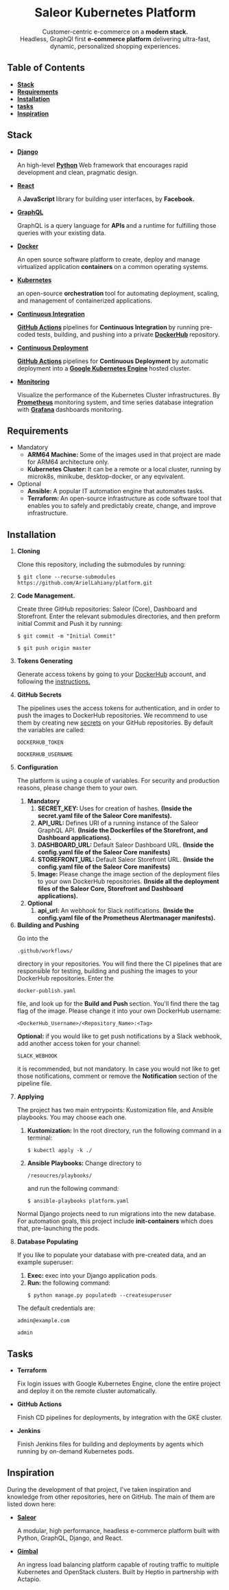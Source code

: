 <div id="title">
<h1 align="center">
Saleor Kubernetes Platform
</h1>
</div>

<div id="description">
<p align="center">
Customer-centric e-commerce on a 
<b>modern stack.</b>
<br>
Headless, GraphQl first <b>e-commerce platform</b> delivering ultra-fast, dynamic, personalized shopping experiences.
</p>
</div>

<div id="table-of-contents">
<h2>
Table of Contents
</h2>
<ul>
<li id="stack">
<b>
<a href="#stack">Stack</a>
</b>
</li>
<li id="requirements">
<b>
<a href="#requirements">Requirements</a>
</b>
</li>
<li id="installation">
<b>
<a href="#installation">Installation</a>
</b>
</li>
<li id="tasks">
<b>
<a href="#tasks">tasks</a>
</b>
</li>
<li id="inspiration">
<b>
<a href="#inspiration">Inspiration</a>
</b>
</li>
</ul>
</div>

<div id="stack">
<h2>
Stack
</h2>
<ul>
<li id="django">
<b>
<a href="https://www.djangoproject.com/">Django</a>
</b>
<p>
An high-level
<b>
    <a href="https://www.python.org/">Python</a>
</b>
Web framework that encourages rapid development and clean,
pragmatic design.
</p>
</li>
<li id="react">
<b>
<a href="https://reactjs.org/">React</a>
</b>
<p>
A 
<b>
    JavaScript
</b>
library for building user interfaces, by 
<b>
    Facebook.
</b>
</p>
</li>
<li id="graphql">
<b>
<a href="https://graphql.org/">GraphQL</a>
</b>
<p>
GraphQL is a query language for 
<b>
    APIs
</b>
and a runtime for fulfilling those queries with your existing data.
</p>
</li>
<li id="docker">
<b>
<a href="https://www.docker.com/">Docker</a>
</b>
<p>
An open source software platform to create,
deploy and manage virtualized application
<b>
    containers
</b>
on a common operating systems. 
</p>
</li>
<li id="kubernetes">
<b>
<a href="https://kubernetes.io/">Kubernetes</a>
</b>
<p>
an open-source 
<b>
    orchestration
</b>
tool for automating deployment,
scaling, and management of containerized applications.
</p>
</li>
<li id="integration">
<b>
<a href="https://en.wikipedia.org/wiki/Continuous_integration">Continuous Integration</a>
</b>
<p>
<b>
    <a href="https://github.com/features/actions">GitHub Actions</a>
</b>
pipelines for 
<b>
    Continuous Integration
</b>
by running pre-coded tests, building, and pushing into a private
<b>
    <a href="https://hub.docker.com/">DockerHub</a>
</b>
repository.
</p>
</li>
<li id="deployment">
<b>
<a href="https://en.wikipedia.org/wiki/Continuous_deployment">Continuous Deployment</a>
</b>
<p>
<b>
    <a href="https://github.com/features/actions">GitHub Actions</a>
</b>
pipelines for
<b>
    Continuous Deployment
</b>
    by automatic deployment into a 
<b>
    <a href="https://cloud.google.com/kubernetes-engine/docs/">Google Kubernetes Engine</a>
</b>
hosted cluster.
</p>
</li>
<li id="monitoring">
<b>
<a href="https://github.com/celery/django-celery-beat">Monitoring</a>
</b>
<p>
Visualize the performance of the Kubernetes Cluster infrastructures.
By
<b>
    <a href="https://prometheus.io/">Prometheus</a>
</b>
monitoring system, and time series database integration with
<b>
    <a href="https://grafana.com/">Grafana</a>
</b>
dashboards monitoring.
</p>
</li>
</ul>
</div>

<div id="requirements">
<h2>
Requirements
</h2>
<ul>
<li>
Mandatory
<ul>
<li>
<b>
ARM64 Machine:
</b>
Some of the images used in that project are made for ARM64 architecture only.
</li>
<li>
<b>
Kubernetes Cluster:
</b>
It can be a remote or a local cluster, running by microk8s, minikube, desktop-docker, or any eqvivalent.
</li>
</ul>
</li>
<li>
Optional
<ul>
<li>
<b>
Ansible:
</b>
A popular IT automation engine that automates tasks.
</li>
<li>
<b>
Terraform:
</b>
An open-source infrastructure as code software tool that enables you to safely and predictably create, change, and improve infrastructure.
</li>
</ul>
</li>
</ul>
</div>

<div id="installation">
<h2>
Installation
</h2>
<ol>
<li id="cloning">
<b>
Cloning
</b>
<p>
Clone this repository, including the submodules by running:

```
$ git clone --recurse-submodules https://github.com/ArielLahiany/platform.git
```
</p>
</li>
<li id="github">
<b>
Code Management.
</b>
<p>
Create three GitHub repositories: Saleor (Core), Dashboard and Storefront.
Enter the relevant submodules directories, and then preform initial Commit and Push it by running:
                
```
$ git commit -m "Initial Commit"
```

```
$ git push origin master
```

</p>
</li>
<li id="dockerhub">
<b>
Tokens Generating
</b>
<p>
Generate access tokens by going to your
<a href="https://dockerhub.com">DockerHub</a>
account, and following the
<a href="https://docs.docker.com/docker-hub/access-tokens/">instructions.</a>
</p>
</li>
<li id="secrets">
<b>
    GitHub Secrets
</b>
<p>
The pipelines uses the access tokens for authentication, and in order to push the images to DockerHub repositories.
We recommend to use them by creating new
<a href="https://docs.github.com/en/actions/reference/encrypted-secrets">secrets</a>
on your GitHub repositories.
By default the variables are called:

```
DOCKERHUB_TOKEN
```            

```
DOCKERHUB_USERNAME
```

</p>
</li>
<li id="configuration">
<b>
Configuration
</b>
<p>
The platform is using a couple of variables. For security and production reasons, please change them to your own. 
</p>
<ol>
<li>
<b>
Mandatory
</b>
<ol>
<li>
<b>
SECRET_KEY:
</b>
Uses for creation of hashes.
<b>
(Inside the secret.yaml file of the Saleor Core manifests).
</b>
</li>
<li>
<b>
API_URL:
</b>
Defines URI of a running instance of the Saleor GraphQL API.
<b>
(Inside the Dockerfiles of the Storefront, and Dashboard applications).
</b>
</li>
<li>
<b>
DASHBOARD_URL:
</b>
Default Saleor Dashboard URL.
<b>
(Inside the config.yaml file of the Saleor Core manifests)
</b>
</li>
<li>
<b>
STOREFRONT_URL:
</b>
Default Saleor Storefront URL.
<b>
(Inside the config.yaml file of the Saleor Core manifests)
</b>
</li>
<li>
<b>
Image:
</b>
Please change the image section of the deployment files to your own DockerHub repositories.
<b>
(Inside all the deployment files of the Saleor Core, Storefront and Dashboard applications).
</b>
</li>
</ol>
</li>
<li>
<b>
Optional
</b>
<ol>
<li>
<b>
api_url:
</b>
An webhook for Slack notifications.
<b>
(Inside the config.yaml file of the Prometheus Alertmanager manifests).
</b>
</li>
</ol>
</li>
</ol>
</li>
<li id="building">
<b>
Building and Pushing
</b>
<p>
Go into the

```
.github/workflows/
```

directory in your repositories. You will find there the CI pipelines that are responsible for
testing, building and pushing the images to your DockerHub repositories.
Enter the

```
docker-publish.yaml
```

file, and look up for the
<b>
Build and Push
</b>
section. You'll find there the tag flag of the image. Please change it into your own DockerHub username:

```
<DockerHub_Username>/<Repository_Name>:<Tag>
```

<b>
Optional:
</b>
if you would like to get push notifications by a Slack webhook, add another access token for your channel:

```
SLACK_WEBHOOK
```

it is recommended, but not mandatory. In case you would not like to get those notifications, comment or remove the
<b>
Notification
</b>
section of the pipeline file.
</p>
</li>
<li id="applying">
<b>
Applying
</b>
<p>
The project has two main entrypoints: Kustomization file, and Ansible playbooks. You may choose each one.
</p>
<ol>
<li>
<b>
Kustomization:
</b>
In the root directory, run the following command in a terminal:

```
$ kubectl apply -k ./
```
</li>
<li>
<b>
Ansible Playbooks:
</b>
Change directory to

```
/resoucres/playbooks/
```

and run the following command:

```
$ ansible-playbooks platform.yaml
```

</li>
</ol>
<p>
Normal Django projects need to run migrations into the new database. For automation goals,
this project include
<b>
init-containers
</b>
which does that, pre-launching the pods.
</p>
</li>
<li id="populating">
<b>
Database Populating
</b>
<p>
If you like to populate your database with pre-created data, and an example superuser:
</p>
<ol>
<li>
<b>
Exec:
</b>
exec into your Django application pods.
</li>
<li>
<b>
Run:
</b>
the following command:
</li>

```
$ python manage.py populatedb --createsuperuser
```

</ol>
<p>The default credentials are:

```
admin@example.com
```

```
admin
```

</p>
</li>
</ol>
</div>

<div id="tasks">
<h2>
Tasks
</h2>
<ul>
<li>
<b>
Terraform
</b>
<p>
Fix login issues with Google Kubernetes Engine, clone the entire project and deploy it on the remote cluster automatically.
</p>
</li>
<li>
<b>
GitHub Actions
</b>
<p>
Finish CD pipelines for deployments, by integration with the GKE cluster.
</p>
</li>
<li>
<b>
Jenkins
</b>
<p>
Finish Jenkins files for building and deployments by agents which running by on-demand Kubernetes pods. 
</p>
</li>
</ul>
</div>

<div id="inspiration">
<h2>
Inspiration
</h2>
<p>
During the development of that project, I've taken inspiration and knowledge from other repositories, here on GitHub.
The main of them are listed down here: 
</p>
<ul>
<li id="saleor">
<b>
<a href="https://github.com/mirumee/saleor">Saleor</a>
</b>
<p>
A modular, high performance, headless e-commerce platform built with Python, GraphQL, Django, and React. 
</p>
</li>
<li id="gimbal">
<b>
<a href="https://github.com/projectcontour/gimbal">Gimbal</a>
</b>
<p>
An ingress load balancing platform capable of routing traffic to multiple Kubernetes and OpenStack clusters.
Built by Heptio in partnership with Actapio. 
</p>
</ul>
</div>
